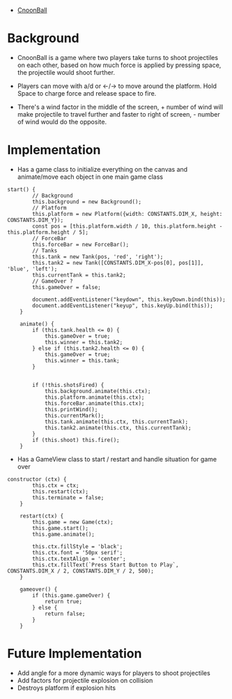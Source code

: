 <!-- ## Background:
- MiisyleTank is going to be a game where two or more players take turns to shoot projectiles based on how much force is applied by pressing space. when missle collides the platforms it would have a damage radius and damage the tanks.

- Players will also be able to move around the map to reposition themselves, may also take in a factor of wind that changes every round randomly and it would affect on missles that is in the air

## Technologies, Libraries and APIs
- Don't know what libraries or APIs I'm going to use. I will update this README when I encounter situations where I'm going to need APIs/Libraries etc.

## WireFrames
![](./images/wireframe.png)

## Functionalities:
- In MiisyleTank, users will be able to:
    * Start, Pause, and Restart
    * move current player's tank on a 2d platform
    * Shoot missle projectiles to damage other players
    * Visualize where the missle have hit and it's damage radius
- In addition, this project will include:
    * Instructions for basic controls and how to win a game
    * A production README
    
## Implementation Timeline

- Friday/Weekend: Set up the basic canvas and create class for tank and game class as well as the background platform that tanks are going to be move on

- Monday: Add movements to tanks and restrictions on how far a tank can move and time, and create missle class

- Tuesday: Implement game logic

- Wednesday: If finish game logic then make my game look cleaner and prettier using sprites

- Thursday: Refactor what is left off and if everything basic is finished will then think about remodel my tank, map, and background -->

- [CnoonBall][1]

# Background
- CnoonBall is a game where two players take turns to shoot projectiles on each other, based on how much force is applied by pressing space, the projectile would shoot further.

- Players can move with a/d or &larr;/&rarr; to move around the platform. Hold Space to charge force and release space to fire.

- There's a wind factor in the middle of the screen, + number of wind will make projectile to travel further and faster to right of screen, - number of wind would do the opposite.

# Implementation

- Has a game class to initialize everything on the canvas and animate/move each object in one main game class
```
start() {
        // Background
        this.background = new Background();
        // Platform
        this.platform = new Platform({width: CONSTANTS.DIM_X, height: CONSTANTS.DIM_Y});
        const pos = [this.platform.width / 10, this.platform.height - this.platform.height / 5];
        // ForceBar
        this.forceBar = new ForceBar();
        // Tanks
        this.tank = new Tank(pos, 'red', 'right');
        this.tank2 = new Tank([CONSTANTS.DIM_X-pos[0], pos[1]], 'blue', 'left');
        this.currentTank = this.tank2;
        // GameOver ?
        this.gameOver = false;  

        document.addEventListener("keydown", this.keyDown.bind(this));
        document.addEventListener("keyup", this.keyUp.bind(this));
    }

    animate() {
        if (this.tank.health <= 0) {
            this.gameOver = true;
            this.winner = this.tank2;
        } else if (this.tank2.health <= 0) {
            this.gameOver = true;
            this.winner = this.tank;
        }

        
        if (!this.shotsFired) {
            this.background.animate(this.ctx);
            this.platform.animate(this.ctx);
            this.forceBar.animate(this.ctx);
            this.printWind();
            this.currentMark();
            this.tank.animate(this.ctx, this.currentTank);
            this.tank2.animate(this.ctx, this.currentTank);
        }
        if (this.shoot) this.fire();
    }
```

- Has a GameView class to start / restart and handle situation for game over

```
constructor (ctx) {
        this.ctx = ctx;
        this.restart(ctx);
        this.terminate = false;
    }

    restart(ctx) {
        this.game = new Game(ctx);
        this.game.start();
        this.game.animate();

        this.ctx.fillStyle = 'black';
        this.ctx.font = '50px serif';
        this.ctx.textAlign = 'center';
        this.ctx.fillText(`Press Start Button to Play`, CONSTANTS.DIM_X / 2, CONSTANTS.DIM_Y / 2, 500);
    }

    gameover() {
        if (this.game.gameOver) {
            return true;
        } else {
            return false;
        }
    }
```

# Future Implementation

- Add angle for a more dynamic ways for players to shoot projectiles
- Add factors for projectile explosion on collision
- Destroys platform if explosion hits




[1]: https://penghuidong520.github.io/missleTank/
